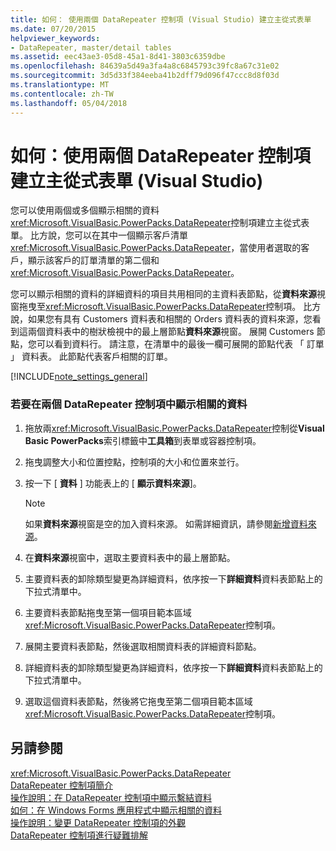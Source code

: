 ```yaml
---
title: 如何： 使用兩個 DataRepeater 控制項 (Visual Studio) 建立主從式表單
ms.date: 07/20/2015
helpviewer_keywords:
- DataRepeater, master/detail tables
ms.assetid: eec43ae3-05d8-45a1-8d41-3803c6359dbe
ms.openlocfilehash: 84639a5d49a3fa4a8c6845793c39fc8a67c31e02
ms.sourcegitcommit: 3d5d33f384eeba41b2dff79d096f47ccc8d8f03d
ms.translationtype: MT
ms.contentlocale: zh-TW
ms.lasthandoff: 05/04/2018
---
```

# <a name="how-to-create-a-masterdetail-form-by-using-two-datarepeater-controls-visual-studio"></a>如何：使用兩個 DataRepeater 控制項建立主從式表單 (Visual Studio)
您可以使用兩個或多個顯示相關的資料<xref:Microsoft.VisualBasic.PowerPacks.DataRepeater>控制項建立主從式表單。 比方說，您可以在其中一個顯示客戶清單<xref:Microsoft.VisualBasic.PowerPacks.DataRepeater>，當使用者選取的客戶，顯示該客戶的訂單清單的第二個和<xref:Microsoft.VisualBasic.PowerPacks.DataRepeater>。  
  
 您可以顯示相關的資料的詳細資料的項目共用相同的主資料表節點，從**資料來源**視窗拖曳至<xref:Microsoft.VisualBasic.PowerPacks.DataRepeater>控制項。 比方說，如果您有具有 Customers 資料表和相關的 Orders 資料表的資料來源，您看到這兩個資料表中的樹狀檢視中的最上層節點**資料來源**視窗。 展開 Customers 節點，您可以看到資料行。 請注意，在清單中的最後一欄可展開的節點代表 「 訂單 」 資料表。 此節點代表客戶相關的訂單。  
  
[!INCLUDE[note_settings_general](~/includes/note-settings-general-md.md)]  
  
### <a name="to-display-related-data-in-two-datarepeater-controls"></a>若要在兩個 DataRepeater 控制項中顯示相關的資料  
  
1.  拖放兩<xref:Microsoft.VisualBasic.PowerPacks.DataRepeater>控制從**Visual Basic PowerPacks**索引標籤中**工具箱**到表單或容器控制項。  
  
2.  拖曳調整大小和位置控點，控制項的大小和位置來並行。  
  
3.  按一下 [ **資料** ] 功能表上的 [ **顯示資料來源**]。  
  
    > [!NOTE]
    >  如果**資料來源**視窗是空的加入資料來源。 如需詳細資訊，請參閱[新增資料來源](/visualstudio/data-tools/add-new-data-sources)。  
  
4.  在**資料來源**視窗中，選取主要資料表中的最上層節點。  
  
5.  主要資料表的卸除類型變更為詳細資料，依序按一下**詳細資料**資料表節點上的下拉式清單中。  
  
6.  主要資料表節點拖曳至第一個項目範本區域<xref:Microsoft.VisualBasic.PowerPacks.DataRepeater>控制項。  
  
7.  展開主要資料表節點，然後選取相關資料表的詳細資料節點。  
  
8.  詳細資料表的卸除類型變更為詳細資料，依序按一下**詳細資料**資料表節點上的下拉式清單中。  
  
9. 選取這個資料表節點，然後將它拖曳至第二個項目範本區域<xref:Microsoft.VisualBasic.PowerPacks.DataRepeater>控制項。  
  
## <a name="see-also"></a>另請參閱  
 <xref:Microsoft.VisualBasic.PowerPacks.DataRepeater>  
 [DataRepeater 控制項簡介](../../../visual-basic/developing-apps/windows-forms/introduction-to-the-datarepeater-control-visual-studio.md)  
 [操作說明：在 DataRepeater 控制項中顯示繫結資料](../../../visual-basic/developing-apps/windows-forms/how-to-display-bound-data-in-a-datarepeater-control-visual-studio.md)  
 [如何：在 Windows Forms 應用程式中顯示相關的資料](/visualstudio/data-tools/bind-windows-forms-controls-to-data-in-visual-studio)  
 [操作說明：變更 DataRepeater 控制項的外觀](../../../visual-basic/developing-apps/windows-forms/how-to-change-the-appearance-of-a-datarepeater-control-visual-studio.md)  
 [ DataRepeater 控制項進行疑難排解](../../../visual-basic/developing-apps/windows-forms/troubleshooting-the-datarepeater-control-visual-studio.md)
